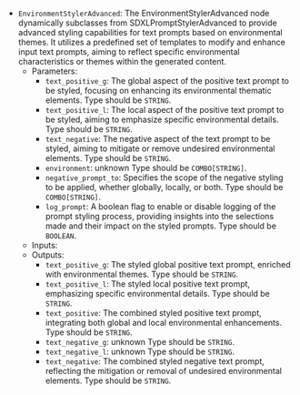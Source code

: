 - `EnvironmentStylerAdvanced`: The EnvironmentStylerAdvanced node dynamically subclasses from SDXLPromptStylerAdvanced to provide advanced styling capabilities for text prompts based on environmental themes. It utilizes a predefined set of templates to modify and enhance input text prompts, aiming to reflect specific environmental characteristics or themes within the generated content.
    - Parameters:
        - `text_positive_g`: The global aspect of the positive text prompt to be styled, focusing on enhancing its environmental thematic elements. Type should be `STRING`.
        - `text_positive_l`: The local aspect of the positive text prompt to be styled, aiming to emphasize specific environmental details. Type should be `STRING`.
        - `text_negative`: The negative aspect of the text prompt to be styled, aiming to mitigate or remove undesired environmental elements. Type should be `STRING`.
        - `environment`: unknown Type should be `COMBO[STRING]`.
        - `negative_prompt_to`: Specifies the scope of the negative styling to be applied, whether globally, locally, or both. Type should be `COMBO[STRING]`.
        - `log_prompt`: A boolean flag to enable or disable logging of the prompt styling process, providing insights into the selections made and their impact on the styled prompts. Type should be `BOOLEAN`.
    - Inputs:
    - Outputs:
        - `text_positive_g`: The styled global positive text prompt, enriched with environmental themes. Type should be `STRING`.
        - `text_positive_l`: The styled local positive text prompt, emphasizing specific environmental details. Type should be `STRING`.
        - `text_positive`: The combined styled positive text prompt, integrating both global and local environmental enhancements. Type should be `STRING`.
        - `text_negative_g`: unknown Type should be `STRING`.
        - `text_negative_l`: unknown Type should be `STRING`.
        - `text_negative`: The combined styled negative text prompt, reflecting the mitigation or removal of undesired environmental elements. Type should be `STRING`.

